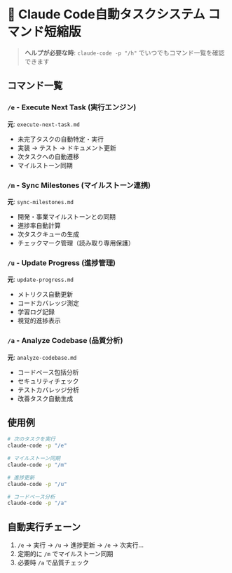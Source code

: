 # 🤖 Claude Code自動タスクシステム コマンド短縮版

> **ヘルプが必要な時**: `claude-code -p "/h"` でいつでもコマンド一覧を確認できます

## コマンド一覧

### `/e` - Execute Next Task (実行エンジン)
**元**: `execute-next-task.md`
- 未完了タスクの自動特定・実行
- 実装 → テスト → ドキュメント更新
- 次タスクへの自動遷移
- マイルストーン同期

### `/m` - Sync Milestones (マイルストーン連携)
**元**: `sync-milestones.md`
- 開発・事業マイルストーンとの同期
- 進捗率自動計算
- 次タスクキューの生成
- チェックマーク管理（読み取り専用保護）

### `/u` - Update Progress (進捗管理)
**元**: `update-progress.md`
- メトリクス自動更新
- コードカバレッジ測定
- 学習ログ記録
- 視覚的進捗表示

### `/a` - Analyze Codebase (品質分析)
**元**: `analyze-codebase.md`
- コードベース包括分析
- セキュリティチェック
- テストカバレッジ分析
- 改善タスク自動生成

## 使用例
```bash
# 次のタスクを実行
claude-code -p "/e"

# マイルストーン同期
claude-code -p "/m"

# 進捗更新
claude-code -p "/u"

# コードベース分析
claude-code -p "/a"
```

## 自動実行チェーン
1. `/e` → 実行 → `/u` → 進捗更新 → `/e` → 次実行...
2. 定期的に `/m` でマイルストーン同期
3. 必要時 `/a` で品質チェック